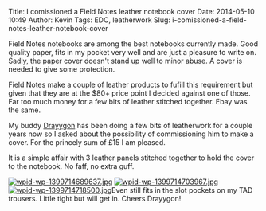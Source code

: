 Title: I comissioned a Field Notes leather notebook cover
Date: 2014-05-10 10:49
Author: Kevin
Tags: EDC, leatherwork
Slug: i-comissioned-a-field-notes-leather-notebook-cover

Field Notes notebooks are among the best notebooks currently made. Good
quality paper, fits in my pocket very well and are just a pleasure to
write on. Sadly, the paper cover doesn't stand up well to minor abuse. A
cover is needed to give some protection.

Field Notes make a couple of leather products to fufill this requirement
but given that they are at the \$80+ price point I decided against one
of those. Far too much money for a few bits of leather stitched
together. Ebay was the same.

My buddy [Drayygon](https://twitter.com/Drayygon) has been doing a few
bits of leatherwork for a couple years now so I asked about the
possibility of commissioning him to make a cover. For the princely sum
of £15 I am pleased.

It is a simple affair with 3 leather panels stitched together to hold
the cover to the notebook. No faff, no extra guff.

[![wpid-wp-1399714689637.jpg](/images/2014/05/wpid-wp-1399714689637-225x300.jpg)](/images/2014/05/wpid-wp-1399714689637.jpg)
[![wpid-wp-1399714703967.jpg](/images/2014/05/wpid-wp-1399714703967-300x225.jpg)](/images/2014/05/wpid-wp-1399714718500.jpg)
[![wpid-wp-1399714718500.jpg](/images/2014/05/wpid-wp-1399714718500-300x225.jpg)](/images/2014/05/wpid-wp-1399714718500.jpg)Even
still fits in the slot pockets on my TAD trousers. Little tight but will
get in. Cheers Drayygon!
